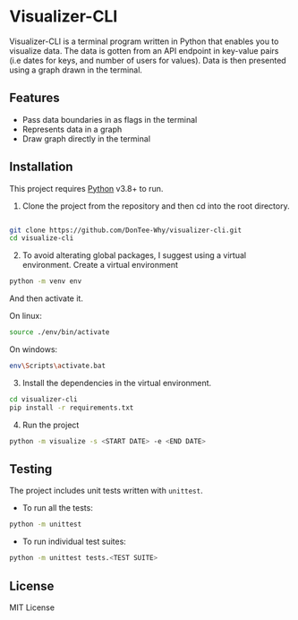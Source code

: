 
# Visualizer-CLI

Visualizer-CLI is a terminal program written in Python that enables you to visualize data. The data is gotten from an API endpoint in key-value pairs (i.e dates for keys, and number of users for values). Data is then presented using a graph drawn in the terminal.

## Features

- Pass data boundaries in as flags in the terminal
- Represents data in a graph
- Draw graph directly in the terminal

## Installation

This project requires [Python](https://www.python.org/downloads/) v3.8+ to run.

1. Clone the project from the repository and then cd into the root directory.

```sh

git clone https://github.com/DonTee-Why/visualizer-cli.git
cd visualize-cli

```

2. To avoid alterating global packages, I suggest using a virtual environment. Create a virtual environment

```sh
python -m venv env
```

And then activate it.

On linux:

```sh
source ./env/bin/activate
```

On windows:

```sh
env\Scripts\activate.bat
```

3. Install the dependencies in the virtual environment.

```sh
cd visualizer-cli
pip install -r requirements.txt
```

4. Run the project

```sh
python -m visualize -s <START DATE> -e <END DATE>
```

## Testing

The project includes unit tests written with `unittest`.

- To run all the tests:

```sh
python -m unittest
```

- To run individual test suites:

```sh
python -m unittest tests.<TEST SUITE>
```

## License

MIT License
